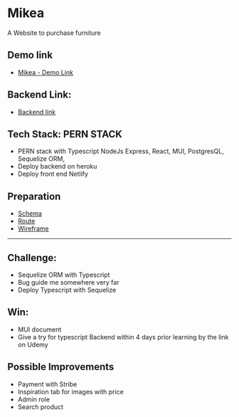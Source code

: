 # Mikea

A Website to purchase furniture

## Demo link

- [Mikea - Demo Link](https://mikea.netlify.app/)

## Backend Link:

- [Backend link](https://github.com/Melody-Le/Mikea-BE)

## Tech Stack: PERN STACK

- PERN stack with Typescript NodeJs Express, React, MUI, PostgresQL, Sequelize ORM,
- Deploy backend on heroku
- Deploy front end Netlify

## Preparation

- [Schema](https://app.sqldbm.com/PostgreSQL/Edit/p234722/#)
- [Route](https://docs.google.com/spreadsheets/d/1tlVpViLMk9KHwaxIAti7m5beCwsczXfL/edit?usp=sharing&ouid=101496739868947993019&rtpof=true&sd=true)
- [Wireframe](https://www.figma.com/file/f6EjF5i9CRoN6hIUFdPf9F/Mikea?node-id=7%3A1316)

---

## Challenge:

- Sequelize ORM with Typescript
- Bug guide me somewhere very far
- Deploy Typescript with Sequelize

## Win:

- MUI document
- Give a try for typescript Backend within 4 days prior learning by the link on Udemy

## Possible Improvements

- Payment with Stribe
- Inspiration tab for images with price
- Admin role
- Search product
